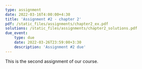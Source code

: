 ```yaml
---
type: assignment
date: 2022-03-16T4:00:00+4:30
title: 'Assignment #2 - chapter 2'
pdf: /static_files/assignments/chapter2_ex.pdf
solutions: /static_files/assignments/chapter2_solutions.pdf
due_event: 
    type: due
    date: 2022-03-26T23:59:00+3:30
    description: 'Assignment #2 due'
---
```

This is the second assignment of our course.

